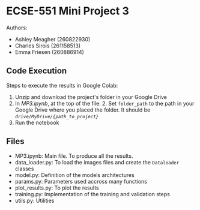 # ECSE-551 Mini Project 3
Authors:
* Ashley Meagher (260822930)
* Charles Sirois (261158513)  
* Emma Friesen (260886914)

## Code Execution
Steps to execute the results in Google Colab:

1. Unzip and download the project's folder in your Google Drive
2. In *MP3.ipynb*, at the top of the file: 
   2. Set `folder_path` to the path in your Google Drive where you placed the folder. It should be *`drive/MyDrive/{path_to_project}`*
3. Run the notebook

## Files
* MP3.ipynb: Main file. To produce all the results.
* data_loader.py: To load the images files and create the `Dataloader` classes
* model.py: Definition of the models architectures
* params.py: Parameters used accross many functions
* plot_results.py: To plot the results
* training.py: Implementation of the training and validation steps
* utils.py: Utilities